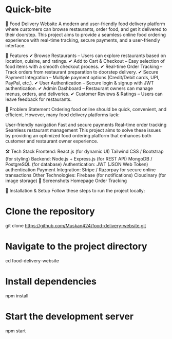 # Quick-bite
🍔 Food Delivery Website
A modern and user-friendly food delivery platform where customers can browse restaurants, order food, and get it delivered to their doorstep. This project aims to provide a seamless online food ordering experience with real-time tracking, secure payments, and a user-friendly interface.

🚀 Features
✔ Browse Restaurants – Users can explore restaurants based on location, cuisine, and ratings.
✔ Add to Cart & Checkout – Easy selection of food items with a smooth checkout process.
✔ Real-time Order Tracking – Track orders from restaurant preparation to doorstep delivery.
✔ Secure Payment Integration – Multiple payment options (Credit/Debit cards, UPI, PayPal, etc.).
✔ User Authentication – Secure login & signup with JWT authentication.
✔ Admin Dashboard – Restaurant owners can manage menus, orders, and deliveries.
✔ Customer Reviews & Ratings – Users can leave feedback for restaurants.

🎯 Problem Statement
Ordering food online should be quick, convenient, and efficient. However, many food delivery platforms lack:

User-friendly navigation
Fast and secure payments
Real-time order tracking
Seamless restaurant management
This project aims to solve these issues by providing an optimized food ordering platform that enhances both customer and restaurant owner experience.

🛠 Tech Stack
Frontend:
React.js (for dynamic UI)
Tailwind CSS / Bootstrap (for styling)
Backend:
Node.js + Express.js (for REST API)
MongoDB / PostgreSQL (for database)
Authentication:
JWT (JSON Web Token) authentication
Payment Integration:
Stripe / Razorpay for secure online transactions
Other Technologies:
Firebase (for notifications)
Cloudinary (for image storage)
📸 Screenshots
Homepage
Order Tracking

🔧 Installation & Setup
Follow these steps to run the project locally:

# Clone the repository
git clone https://github.com/Muskan424/food-delivery-website.git

# Navigate to the project directory
cd food-delivery-website

# Install dependencies
npm install

# Start the development server
npm start
